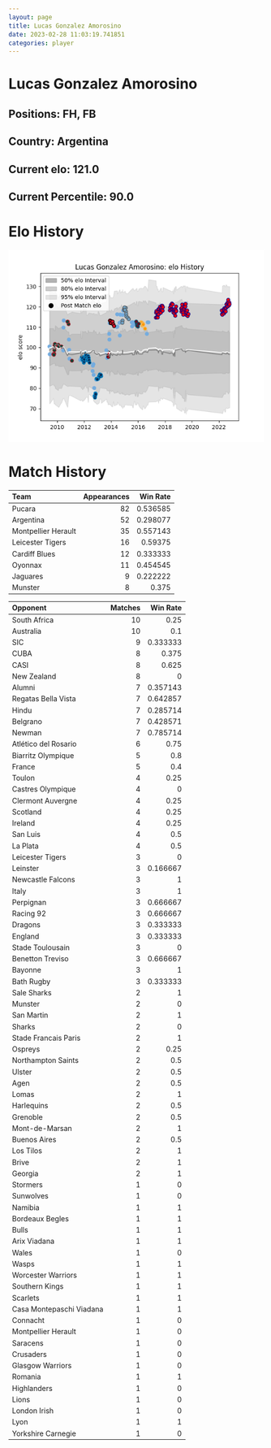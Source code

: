 ```yaml
---  
layout: page  
title: Lucas Gonzalez Amorosino  
date: 2023-02-28 11:03:19.741851  
categories: player  
---
```

# Lucas Gonzalez Amorosino

## Positions: FH, FB

## Country: Argentina

## Current elo: 121.0

## Current Percentile: 90.0

# Elo History


![elo history](history_LucasGonzalezAmorosino.png)
# Match History


| Team                |   Appearances |   Win Rate |
|:--------------------|--------------:|-----------:|
| Pucara              |            82 |   0.536585 |
| Argentina           |            52 |   0.298077 |
| Montpellier Herault |            35 |   0.557143 |
| Leicester Tigers    |            16 |   0.59375  |
| Cardiff Blues       |            12 |   0.333333 |
| Oyonnax             |            11 |   0.454545 |
| Jaguares            |             9 |   0.222222 |
| Munster             |             8 |   0.375    |

| Opponent                 |   Matches |   Win Rate |
|:-------------------------|----------:|-----------:|
| South Africa             |        10 |   0.25     |
| Australia                |        10 |   0.1      |
| SIC                      |         9 |   0.333333 |
| CUBA                     |         8 |   0.375    |
| CASI                     |         8 |   0.625    |
| New Zealand              |         8 |   0        |
| Alumni                   |         7 |   0.357143 |
| Regatas Bella Vista      |         7 |   0.642857 |
| Hindu                    |         7 |   0.285714 |
| Belgrano                 |         7 |   0.428571 |
| Newman                   |         7 |   0.785714 |
| Atlético del Rosario     |         6 |   0.75     |
| Biarritz Olympique       |         5 |   0.8      |
| France                   |         5 |   0.4      |
| Toulon                   |         4 |   0.25     |
| Castres Olympique        |         4 |   0        |
| Clermont Auvergne        |         4 |   0.25     |
| Scotland                 |         4 |   0.25     |
| Ireland                  |         4 |   0.25     |
| San Luis                 |         4 |   0.5      |
| La Plata                 |         4 |   0.5      |
| Leicester Tigers         |         3 |   0        |
| Leinster                 |         3 |   0.166667 |
| Newcastle Falcons        |         3 |   1        |
| Italy                    |         3 |   1        |
| Perpignan                |         3 |   0.666667 |
| Racing 92                |         3 |   0.666667 |
| Dragons                  |         3 |   0.333333 |
| England                  |         3 |   0.333333 |
| Stade Toulousain         |         3 |   0        |
| Benetton Treviso         |         3 |   0.666667 |
| Bayonne                  |         3 |   1        |
| Bath Rugby               |         3 |   0.333333 |
| Sale Sharks              |         2 |   1        |
| Munster                  |         2 |   0        |
| San Martin               |         2 |   1        |
| Sharks                   |         2 |   0        |
| Stade Francais Paris     |         2 |   1        |
| Ospreys                  |         2 |   0.25     |
| Northampton Saints       |         2 |   0.5      |
| Ulster                   |         2 |   0.5      |
| Agen                     |         2 |   0.5      |
| Lomas                    |         2 |   1        |
| Harlequins               |         2 |   0.5      |
| Grenoble                 |         2 |   0.5      |
| Mont-de-Marsan           |         2 |   1        |
| Buenos Aires             |         2 |   0.5      |
| Los Tilos                |         2 |   1        |
| Brive                    |         2 |   1        |
| Georgia                  |         2 |   1        |
| Stormers                 |         1 |   0        |
| Sunwolves                |         1 |   0        |
| Namibia                  |         1 |   1        |
| Bordeaux Begles          |         1 |   1        |
| Bulls                    |         1 |   1        |
| Arix Viadana             |         1 |   1        |
| Wales                    |         1 |   0        |
| Wasps                    |         1 |   1        |
| Worcester Warriors       |         1 |   1        |
| Southern Kings           |         1 |   1        |
| Scarlets                 |         1 |   1        |
| Casa Montepaschi Viadana |         1 |   1        |
| Connacht                 |         1 |   0        |
| Montpellier Herault      |         1 |   0        |
| Saracens                 |         1 |   0        |
| Crusaders                |         1 |   0        |
| Glasgow Warriors         |         1 |   0        |
| Romania                  |         1 |   1        |
| Highlanders              |         1 |   0        |
| Lions                    |         1 |   0        |
| London Irish             |         1 |   0        |
| Lyon                     |         1 |   1        |
| Yorkshire Carnegie       |         1 |   0        |